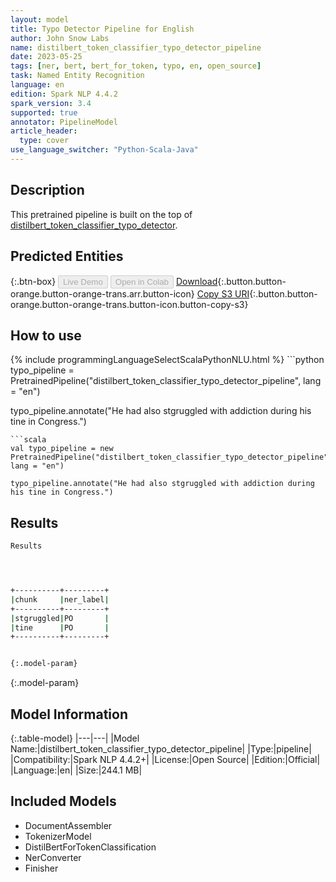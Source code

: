 ```yaml
---
layout: model
title: Typo Detector Pipeline for English
author: John Snow Labs
name: distilbert_token_classifier_typo_detector_pipeline
date: 2023-05-25
tags: [ner, bert, bert_for_token, typo, en, open_source]
task: Named Entity Recognition
language: en
edition: Spark NLP 4.4.2
spark_version: 3.4
supported: true
annotator: PipelineModel
article_header:
  type: cover
use_language_switcher: "Python-Scala-Java"
---
```


## Description

This pretrained pipeline is built on the top of [distilbert_token_classifier_typo_detector](https://nlp.johnsnowlabs.com/2022/01/19/distilbert_token_classifier_typo_detector_en.html).

## Predicted Entities



{:.btn-box}
<button class="button button-orange" disabled>Live Demo</button>
<button class="button button-orange" disabled>Open in Colab</button>
[Download](https://s3.amazonaws.com/auxdata.johnsnowlabs.com/public/models/distilbert_token_classifier_typo_detector_pipeline_en_4.4.2_3.4_1685012275410.zip){:.button.button-orange.button-orange-trans.arr.button-icon}
[Copy S3 URI](s3://auxdata.johnsnowlabs.com/public/models/distilbert_token_classifier_typo_detector_pipeline_en_4.4.2_3.4_1685012275410.zip){:.button.button-orange.button-orange-trans.button-icon.button-copy-s3}

## How to use



<div class="tabs-box" markdown="1">
{% include programmingLanguageSelectScalaPythonNLU.html %}
```python
typo_pipeline = PretrainedPipeline("distilbert_token_classifier_typo_detector_pipeline", lang = "en")

typo_pipeline.annotate("He had also stgruggled with addiction during his tine in Congress.")
```
```scala
val typo_pipeline = new PretrainedPipeline("distilbert_token_classifier_typo_detector_pipeline", lang = "en")

typo_pipeline.annotate("He had also stgruggled with addiction during his tine in Congress.")
```
</div>

## Results

```bash
Results




+----------+---------+
|chunk     |ner_label|
+----------+---------+
|stgruggled|PO       |
|tine      |PO       |
+----------+---------+


{:.model-param}
```

{:.model-param}
## Model Information

{:.table-model}
|---|---|
|Model Name:|distilbert_token_classifier_typo_detector_pipeline|
|Type:|pipeline|
|Compatibility:|Spark NLP 4.4.2+|
|License:|Open Source|
|Edition:|Official|
|Language:|en|
|Size:|244.1 MB|

## Included Models

- DocumentAssembler
- TokenizerModel
- DistilBertForTokenClassification
- NerConverter
- Finisher